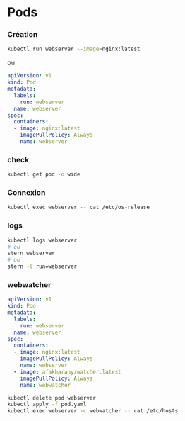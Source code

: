 
# Pods


### Création

```bash
kubectl run webserver --image=nginx:latest
```

ou

```yaml
apiVersion: v1
kind: Pod
metadata:
  labels:
    run: webserver
  name: webserver
spec:
  containers:
  - image: nginx:latest
    imagePullPolicy: Always
    name: webserver
```

### check


```bash
kubectl get pod -o wide
```

### Connexion

```bash
kubectl exec webserver -- cat /etc/os-release
```

### logs

```bash
kubectl logs webserver 
# ou
stern webserver
# ou 
stern -l run=webserver
```

### webwatcher

```yaml
apiVersion: v1
kind: Pod
metadata:
  labels:
    run: webserver
  name: webserver
spec:
  containers:
  - image: nginx:latest
    imagePullPolicy: Always
    name: webserver
  - image: afakharany/watcher:latest
    imagePullPolicy: Always
    name: webwatcher
```

```bash 
kubectl delete pod webserver
kubectl apply -f pod.yaml
kubectl exec webserver -c webwatcher -- cat /etc/hosts
```



